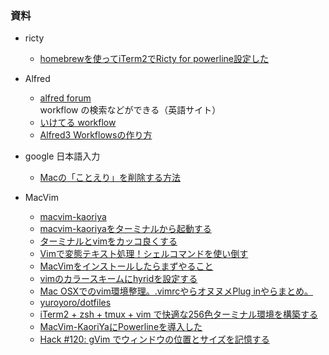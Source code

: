 
### 資料

- ricty
  - [homebrewを使ってiTerm2でRicty for powerline設定した](https://qiita.com/osakanafish/items/731dc31168e3330dbcd0)

- Alfred
  - [alfred forum](https://www.alfredforum.com/)  
    workflow の検索などができる（英語サイト） 
  - [いけてる workflow](https://github.com/franzheidl/alfred-workflows)
  - [Alfred3 Workflowsの作り方](http://tech-blog.hatenadiary.jp/entry/2017/11/14/191504)

- google 日本語入力
  - [Macの「ことえり」を削除する方法](https://hacknote.jp/archives/10031/)

- MacVim
  - [macvim-kaoriya](https://github.com/splhack/macvim-kaoriya)
  - [macvim-kaoriyaをターミナルから起動する](https://gist.github.com/mamemomonga/801eb8ed8f78991d8fb5b4c3bb224542)
  - [ターミナルとvimをカッコ良くする](https://qiita.com/kokuyokugetter/items/0999056741d9a8c88581)
  - [Vimで変態テキスト処理！シェルコマンドを使い倒す](https://dev.classmethod.jp/tool/vim-use-shellcommands/)
  - [MacVimをインストールしたらまずやること](https://qiita.com/shinichinomura/items/d786f1d84d1713b168e8)
  - [vimのカラースキームにhyridを設定する
  ](https://pc.tokuvin.net/vim-hybrid/)
  - [Mac OSXでのvim環境整理。.vimrcやらオヌヌメPlug inやらまとめ。](https://yuroyoro.hatenablog.com/entry/20101104/1288879591)
  - [yuroyoro/dotfiles](https://github.com/yuroyoro/dotfiles)
  - [iTerm2 + zsh + tmux + vim で快適な256色ターミナル環境を構築する](https://yuroyoro.hatenablog.com/entry/20120211/1328930819)
  - [MacVim-KaoriYaにPowerlineを導入した](https://www.karakaram.com/vim-powerline)
  - [Hack #120: gVim でウィンドウの位置とサイズを記憶する](https://vim-jp.org/vim-users-jp/2010/01/28/Hack-120.html)
